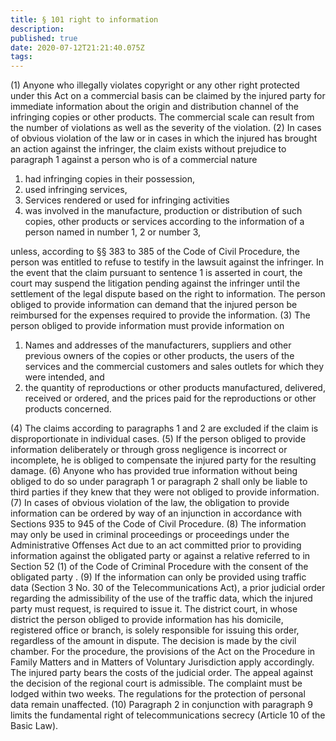 ```yaml
---
title: § 101 right to information 
description: 
published: true
date: 2020-07-12T21:21:40.075Z
tags: 
---
```


(1) Anyone who illegally violates copyright or any other right protected under this Act on a commercial basis can be claimed by the injured party for immediate information about the origin and distribution channel of the infringing copies or other products. The commercial scale can result from the number of violations as well as the severity of the violation.
(2) In cases of obvious violation of the law or in cases in which the injured has brought an action against the infringer, the claim exists without prejudice to paragraph 1 against a person who is of a commercial nature
1. had infringing copies in their possession,
2. used infringing services,
3. Services rendered or used for infringing activities
4. was involved in the manufacture, production or distribution of such copies, other products or services according to the information of a person named in number 1, 2 or number 3,

unless, according to §§ 383 to 385 of the Code of Civil Procedure, the person was entitled to refuse to testify in the lawsuit against the infringer. In the event that the claim pursuant to sentence 1 is asserted in court, the court may suspend the litigation pending against the infringer until the settlement of the legal dispute based on the right to information. The person obliged to provide information can demand that the injured person be reimbursed for the expenses required to provide the information.
(3) The person obliged to provide information must provide information on
1. Names and addresses of the manufacturers, suppliers and other previous owners of the copies or other products, the users of the services and the commercial customers and sales outlets for which they were intended, and
2. the quantity of reproductions or other products manufactured, delivered, received or ordered, and the prices paid for the reproductions or other products concerned.

(4) The claims according to paragraphs 1 and 2 are excluded if the claim is disproportionate in individual cases.
(5) If the person obliged to provide information deliberately or through gross negligence is incorrect or incomplete, he is obliged to compensate the injured party for the resulting damage.
(6) Anyone who has provided true information without being obliged to do so under paragraph 1 or paragraph 2 shall only be liable to third parties if they knew that they were not obliged to provide information.
(7) In cases of obvious violation of the law, the obligation to provide information can be ordered by way of an injunction in accordance with Sections 935 to 945 of the Code of Civil Procedure.
(8) The information may only be used in criminal proceedings or proceedings under the Administrative Offenses Act due to an act committed prior to providing information against the obligated party or against a relative referred to in Section 52 (1) of the Code of Criminal Procedure with the consent of the obligated party .
(9) If the information can only be provided using traffic data (Section 3 No. 30 of the Telecommunications Act), a prior judicial order regarding the admissibility of the use of the traffic data, which the injured party must request, is required to issue it. The district court, in whose district the person obliged to provide information has his domicile, registered office or branch, is solely responsible for issuing this order, regardless of the amount in dispute. The decision is made by the civil chamber. For the procedure, the provisions of the Act on the Procedure in Family Matters and in Matters of Voluntary Jurisdiction apply accordingly. The injured party bears the costs of the judicial order. The appeal against the decision of the regional court is admissible. The complaint must be lodged within two weeks. The regulations for the protection of personal data remain unaffected.
(10) Paragraph 2 in conjunction with paragraph 9 limits the fundamental right of telecommunications secrecy (Article 10 of the Basic Law).